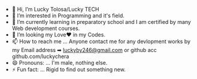 - 👋 Hi, I’m Lucky Tolosa/Lucky TECH
- 👀 I’m interested in Programming and it's field.
- 🌱 I’m currently learning in preparatory school and I am certified by many Web development courses.
- 💞️ I’m looking my Love❤ in my Codes.
- 📫 How to reach me ... Anyone contact me for any devlopment works by my Email address ➡ luckyby246@gmail.com or github acc github.com/luckychera 
- 😄 Pronouns: ... I'm male, nothing else.
- ⚡ Fun fact: ... Rigid to find out something new.

